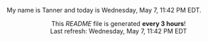 My name is Tanner and today is Wednesday, May 7, 11:42 PM EDT.

<p align="center">This <i>README</i> file is generated <b>every 3 hours</b>!</br>Last refresh: Wednesday, May 7, 11:42 PM EDT<br /></p>

